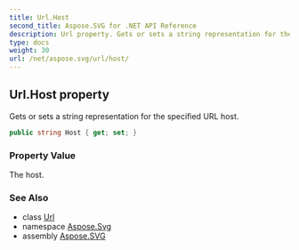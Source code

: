 ```yaml
---
title: Url.Host
second_title: Aspose.SVG for .NET API Reference
description: Url property. Gets or sets a string representation for the specified URL host
type: docs
weight: 30
url: /net/aspose.svg/url/host/
---
```

## Url.Host property

Gets or sets a string representation for the specified URL host.

```csharp
public string Host { get; set; }
```

### Property Value

The host.

### See Also

* class [Url](../)
* namespace [Aspose.Svg](../../url/)
* assembly [Aspose.SVG](../../../)
